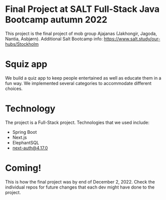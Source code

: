 # Final Project at SALT Full-Stack Java Bootcamp autumn 2022


This project is the final project of mob group Ajajanas (Jakhongir, Jagoda, Nantia, Asbjørn). Additional Salt Bootcamp info: https://www.salt.study/our-hubs/Stockholm

# Squiz app 
We build a quiz app to keep people entertained as well as educate them in a fun way. We implemented several categories to accommodate different choices. 

# Technology

The project is a Full-Stack project. Technologies that we used include:
 * Spring Boot 
 * Next.js 
 * ElephantSQL 
 * next-auth@4.17.0

# Coming!
This is how the final project was by end of December 2, 2022. Check the individual repos for future changes that each dev might have done to the project.
